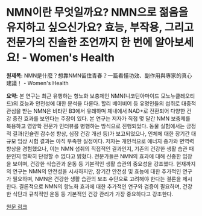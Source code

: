 # NMN이란 무엇일까요? NMN으로 젊음을 유지하고 싶으신가요? 효능, 부작용, 그리고 전문가의 진솔한 조언까지 한 번에 알아보세요! - Women's Health

**원제목:** NMN是什麼？想靠NMN留住青春？一篇看懂功效、副作用與專家的真心建議！ - Women's Health

**요약:** 본 연구는 최근 유행하는 항노화 보충제인 NMN(니코틴아마이드 모노뉴클레오티드)의 효능과 안전성에 대한 분석을 다룬다.  할리 베이비어 등 유명인들의 섭취로 대중적 관심을 받는 NMN은 비타민 B3에서 유래하며 체내에서 NAD+로 전환되어 다양한 건강 증진 효과를 보인다는 주장이 있다.  본 연구는 저자가 직접 몇 달간 NMN 보충제를 복용하고 영양학 전문가 인터뷰를 병행하는 방식으로 진행되었다.  동물 실험에서는 긍정적 결과(인슐린 감수성 향상, 심장 건강 개선 등)가 보고되었으나,  인체에 대한 장기간 대규모 임상 시험 결과는 아직 부족한 실정이다.  저자는 개인적으로 에너지 증가와 면역력 향상을 경험했으나, 이는 NMN 섭취의 직접적인 결과인지, 기존의 건강한 생활 습관 때문인지 명확히 단정할 수 없다고 밝혔다. 전문가들은 NMN의 효과에 대해 신중한 입장을 보이며, 건강한 식습관과 운동 등 기본적인 생활 습관의 중요성을 강조했다.  현재까지의 연구는 NMN의 안전성을 시사하지만, 장기간 안전성 및 효능에 대한 추가적인 연구가 필요하며, NMN은 건강한 생활 습관의 보조 수단으로 고려해야 한다는 결론을 제시한다.  결론적으로 NMN의 항노화 효과에 대한 추가적인 연구와 검증이 필요하며, 건강한 식단과 규칙적인 운동 등 기본적인 건강 관리가 가장 중요하다고 강조한다.

[원문 링크](https://www.womenshealthmag.com/tw/healthhealth/womenhealth/a65469856/nmn-supplement/)
